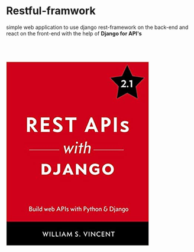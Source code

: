 # Restful-framwork                                                                                                                                                                                                                                                                                                                           
 
simple web application to use django rest-framework on the back-end and react on the front-end
with the help of **Django for API's**    
<br/><br/><br/><br/>
![Django Book](django.jpg)
